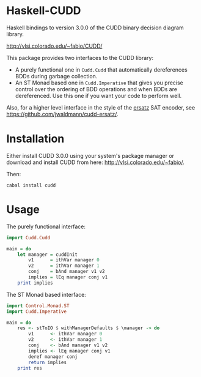 # Haskell-CUDD

Haskell bindings to version 3.0.0 of the CUDD binary decision diagram library.

http://vlsi.colorado.edu/~fabio/CUDD/

This package provides two interfaces to the CUDD library:
* A purely functional one in `Cudd.Cudd` that automatically dereferences BDDs during garbage collection.
* An ST Monad based one in `Cudd.Imperative` that gives you precise control over the ordering of BDD operations and when BDDs are dereferenced. Use this one if you want your code to perform well.

Also, for a higher level interface in the style of the [ersatz](https://hackage.haskell.org/package/ersatz) SAT encoder, see https://github.com/jwaldmann/cudd-ersatz/.

# Installation

Either install CUDD 3.0.0 using your system's package manager or download and install CUDD from here: http://vlsi.colorado.edu/~fabio/.

Then:

`cabal install cudd`

# Usage

The purely functional interface:

```haskell
import Cudd.Cudd

main = do
    let manager = cuddInit
        v1      = ithVar manager 0
        v2      = ithVar manager 1
        conj    = bAnd manager v1 v2
        implies = lEq manager conj v1
    print implies
```

The ST Monad based interface:

```haskell
import Control.Monad.ST
import Cudd.Imperative

main = do
    res <- stToIO $ withManagerDefaults $ \manager -> do
        v1      <- ithVar manager 0
        v2      <- ithVar manager 1
        conj    <- bAnd manager v1 v2
        implies <- lEq manager conj v1
        deref manager conj
        return implies
    print res
```
